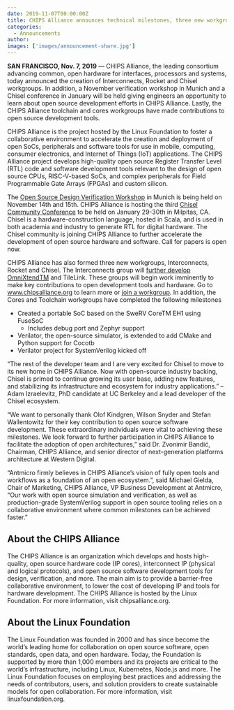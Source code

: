 ```yaml
---
date: 2019-11-07T00:00:00Z
title: CHIPS Alliance announces technical milestones, three new workgroups including Chisel and the 3rd Chisel Community Conference
categories:
  - Announcements
author: 
images: ['images/announcement-share.jpg']
---
```


**SAN FRANCISCO, Nov. 7, 2019** — CHIPS Alliance, the leading consortium advancing common, open hardware for interfaces, processors and systems, today announced the creation of Interconnects, Rocket and Chisel workgroups. In addition, a November verification workshop in Munich and a Chisel conference in January will be held giving engineers an opportunity to learn about open source development efforts in CHIPS Alliance. Lastly, the CHIPS Alliance toolchain and cores workgroups have made contributions to open source development tools.

CHIPS Alliance is the project hosted by the Linux Foundation to foster a collaborative environment to accelerate the creation and deployment of open SoCs, peripherals and software tools for use in mobile, computing, consumer electronics, and Internet of Things (IoT) applications. The CHIPS Alliance project develops high-quality open source Register Transfer Level (RTL) code and software development tools relevant to the design of open source CPUs, RISC-V-based SoCs, and complex peripherals for Field Programmable Gate Arrays (FPGAs) and custom silicon. 

The [Open Source Design Verification Workshop](https://chipsalliance.org/workshops-meetings/munich-workshop-2019-venue-and-agenda/) in Munich is being held on November 14th and 15th. CHIPS Alliance is hosting the third [Chisel Community Conference](https://chipsalliance.org/workshops-meetings/) to be held on January 29-30th in Milpitas, CA. Chisel is a hardware-construction language, hosted in Scala, and is used in both academia and industry to generate RTL for digital hardware. The Chisel community is joining CHIPS Alliance to further accelerate the development of open source hardware and software. Call for papers is open now.

CHIPS Alliance has also formed three new workgroups, Interconnects, Rocket and Chisel. The Interconnects group will [further develop OmniXtendTM](https://github.com/chipsalliance/omnixtend) and TileLink. These groups will begin work imminently to make key contributions to open development tools and hardware. Go to www.chipsalliance.org to learn more or [join a workgroup](https://chipsalliance.org/join/). In addition, the Cores and Toolchain workgroups have completed the following milestones

- Created a portable SoC based on the SweRV CoreTM EH1 using FuseSoC
  - Includes debug port and Zephyr support
- Verilator, the open-source simulator, is extended to add CMake and Python support for Cocotb
- Verilator project for SystemVerilog kicked off 

“The rest of the developer team and I are very excited for Chisel to move to its new home in CHIPS Alliance. Now with open-source industry backing, Chisel is primed to continue growing its user base, adding new features, and stabilizing its infrastructure and ecosystem for industry applications.” – Adam Izraelevitz, PhD candidate at UC Berkeley and a lead developer of the Chisel ecosystem.

“We want to personally thank Olof Kindgren, Wilson Snyder and Stefan Wallentowitz for their key contribution to open source software development. These extraordinary individuals were vital to achieving these milestones. We look forward to further participation in CHIPS Alliance to facilitate the adoption of open architectures,” said Dr. Zvonimir Bandić, Chairman, CHIPS Alliance, and senior director of next-generation platforms architecture at Western Digital.

“Antmicro firmly believes in CHIPS Alliance’s vision of fully open tools and workflows as a foundation of an open ecosystem.”, said Michael Gielda, Chair of Marketing, CHIPS Alliance, VP Business Development at Antmicro, “Our work with open source simulation and verification, as well as production-grade SystemVerilog support in open source tooling relies on a collaborative environment where common milestones can be achieved faster.”

## About the CHIPS Alliance

The CHIPS Alliance is an organization which develops and hosts high-quality, open source hardware code (IP cores), interconnect IP (physical and logical protocols), and open source software development tools for design, verification, and more. The main aim is to provide a barrier-free collaborative environment, to lower the cost of developing IP and tools for hardware development. The CHIPS Alliance is hosted by the Linux Foundation. For more information, visit chipsalliance.org.

## About the Linux Foundation

The Linux Foundation was founded in 2000 and has since become the world’s leading home for collaboration on open source software, open standards, open data, and open hardware. Today, the Foundation is supported by more than 1,000 members and its projects are critical to the world’s infrastructure, including Linux, Kubernetes, Node.js and more. The Linux Foundation focuses on employing best practices and addressing the needs of contributors, users, and solution providers to create sustainable models for open collaboration. For more information, visit linuxfoundation.org.